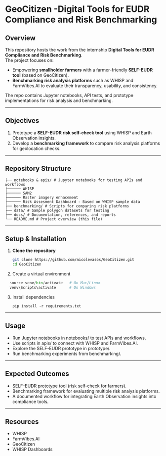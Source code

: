 # GeoCitizen -Digital Tools for EUDR Compliance and Risk Benchmarking

## Overview
This repository hosts the work from the internship **Digital Tools for EUDR Compliance and Risk Benchmarking**.  
The project focuses on:  

- Empowering **smallholder farmers** with a farmer-friendly **SELF-EUDR tool** (based on GeoCitizen).  
- **Benchmarking risk analysis platforms** such as WHISP and FarmVibes.AI to evaluate their transparency, usability, and consistency.  

The repo contains Jupyter notebooks, API tests, and prototype implementations for risk analysis and benchmarking.  

---

## Objectives
1. Prototype a **SELF-EUDR risk self-check tool** using WHISP and Earth Observation insights.  
2. Develop a **benchmarking framework** to compare risk analysis platforms for geolocation checks.  

---

## Repository Structure

```
├── notebooks & apis/ # Jupyter notebooks for testing APIs and workflows
├────── WHISP
├────── SAM2
├────── Raster imagery enhacement
├────── Risk Assesment Dashboard - Based on WHISP sample data
├── benchmarking/ # Scripts for comparing risk platforms
├── data/ # Sample polygon datasets for testing
├── docs/ # Documentation, references, and reports
└── README.md # Project overview (this file)
```
---

## Setup & Installation
1. **Clone the repository**  
   ```bash
   git clone https://github.com/nicolevasos/GeoCitizen.git
   cd GeoCitizen
2. Create a virtual environment
  ```python -m venv venv
    source venv/bin/activate   # On Mac/Linux
    venv\Scripts\activate      # On Windows
   ```
3. Install dependencies
   ```
   pip install -r requirements.txt
   ```
---

## Usage

- Run Jupyter notebooks in notebooks/ to test APIs and workflows.
- Use scripts in apis/ to connect with WHISP and FarmVibes.AI.
- Explore the SELF-EUDR prototype in prototype/.
- Run benchmarking experiments from benchmarking/.

---
## Expected Outcomes

- SELF-EUDR prototype tool (risk self-check for farmers).
- Benchmarking framework for evaluating multiple risk analysis platforms.
- A documented workflow for integrating Earth Observation insights into compliance tools.

---
## Resources

- WHISP
- FarmVibes.AI
- GeoCitizen
- WHISP Dashboards
